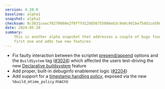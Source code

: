 ```yaml
---
version: 4.20.0
baseline: alpha1
snapshot: alpha2
checksum: 8c3831ceacf8270060e2f8fffd128856755086eb3c9e8c9d1be75dd1ce508512
date: 2024-05-20
summary:
    This is another alpha snapshot that addresses a couple of bugs found in the
    first one and adds two new features
---
```


* Fix faulty interaction between the scriptlet [prepend/append](https://rpm-software-management.github.io/rpm/manual/spec.html#build-scriptlets) options and the `BuildSystem` tag ([#3024](https://github.com/rpm-software-management/rpm/issues/3024)) which affected the users test-driving the new [Declarative buildsystem](https://rpm-software-management.github.io/rpm/manual/buildsystem.html) feature
* Add proper, built-in debuginfo enablement logic ([#2204](https://github.com/rpm-software-management/rpm/issues/2204))
* Add support for a [timestamp handling policy](https://rpm-software-management.github.io/rpm/manual/buildprocess.html#reproducability), exposed via the new `%build_mtime_policy` macro
